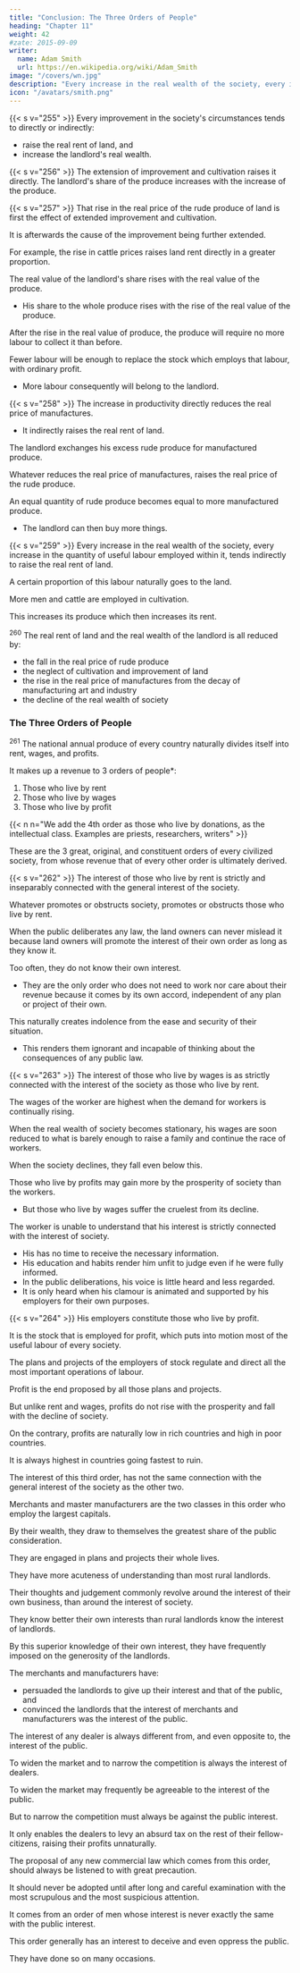 ```yaml
---
title: "Conclusion: The Three Orders of People"
heading: "Chapter 11"
weight: 42
#zate: 2015-09-09
writer:
  name: Adam Smith
  url: https://en.wikipedia.org/wiki/Adam_Smith
image: "/covers/wn.jpg"
description: "Every increase in the real wealth of the society, every increase in the quantity of useful labour employed within it, tends indirectly to raise the real rent of land"
icon: "/avatars/smith.png"
---
```




{{< s v="255" >}} Every improvement in the society's circumstances tends to directly or indirectly:
- raise the real rent of land, and
- increase the landlord's real wealth.


{{< s v="256" >}} The extension of improvement and cultivation raises it directly. The landlord's share of the produce increases with the increase of the produce.

{{< s v="257" >}} That rise in the real price of the rude produce of land is first the effect of extended improvement and cultivation.

It is afterwards the cause of the improvement being further extended.

For example, the rise in cattle prices raises land rent directly in a greater proportion.

The real value of the landlord's share rises with the real value of the produce.
- His share to the whole produce rises with the rise of the real value of the produce.

After the rise in the real value of produce, the produce will require no more labour to collect it than before.

Fewer labour will be enough to replace the stock which employs that labour, with ordinary profit.
- More labour consequently will belong to the landlord.


{{< s v="258" >}} The increase in productivity directly reduces the real price of manufactures.
- It indirectly raises the real rent of land.

The landlord exchanges his excess rude produce for manufactured produce.

Whatever reduces the real price of manufactures, raises the real price of the rude produce.

An equal quantity of rude produce becomes equal to more manufactured produce.
- The landlord can then buy more things.


{{< s v="259" >}} Every increase in the real wealth of the society, every increase in the quantity of useful labour employed within it, tends indirectly to raise the real rent of land.

A certain proportion of this labour naturally goes to the land.

More men and cattle are employed in cultivation.

This increases its produce which then increases its rent.

<sup>260</sup> The real rent of land and the real wealth of the landlord is all reduced by:
- the fall in the real price of rude produce
- the neglect of cultivation and improvement of land
- the rise in the real price of manufactures from the decay of manufacturing art and industry
- the decline of the real wealth of society


### The Three Orders of People

<sup>261</sup> The national annual produce of every country naturally divides itself into rent, wages, and profits.

It makes up a revenue to 3 orders of people*:

1. Those who live by rent
2. Those who live by wages
3. Those who live by profit

{{< n n="We add the 4th order as those who live by donations, as the intellectual class. Examples are priests, researchers, writers" >}}


These are the 3 great, original, and constituent orders of every civilized society, from whose revenue that of every other order is ultimately derived.


{{< s v="262" >}} The interest of those who live by rent is strictly and inseparably connected with the general interest of the society.

Whatever promotes or obstructs society, promotes or obstructs those who live by rent.

When the public deliberates any law, the land owners can never mislead it because land owners will promote the interest of their own order as long as they know it.

Too often, they do not know their own interest.
- They are the only order who does not need to work nor care about their revenue because it comes by its own accord, independent of any plan or project of their own.

This naturally creates indolence from the ease and security of their situation.
- This renders them ignorant and incapable of thinking about the consequences of any public law.


{{< s v="263" >}} The interest of those who live by wages is as strictly connected with the interest of the society as those who live by rent.

The wages of the worker are highest when the demand for workers is continually rising.

When the real wealth of society becomes stationary, his wages are soon reduced to what is barely enough to raise a family and continue the race of workers.

When the society declines, they fall even below this.

Those who live by profits may gain more by the prosperity of society than the workers.
- But those who live by wages suffer the cruelest from its decline.

The worker is unable to understand that his interest is strictly connected with the interest of society.
- His has no time to receive the necessary information.
- His education and habits render him unfit to judge even if he were fully informed.
- In the public deliberations, his voice is little heard and less regarded.
- It is only heard when his clamour is animated and supported by his employers for their own purposes.


{{< s v="264" >}} His employers constitute those who live by profit.

It is the stock that is employed for profit, which puts into motion most of the useful labour of every society.

The plans and projects of the employers of stock regulate and direct all the most important operations of labour.

Profit is the end proposed by all those plans and projects.

But unlike rent and wages, profits do not rise with the prosperity and fall with the decline of society.

On the contrary, profits are naturally low in rich countries and high in poor countries.

It is always highest in countries going fastest to ruin.

The interest of this third order, has not the same connection with the general interest of the society as the other two.

Merchants and master manufacturers are the two classes in this order who employ the largest capitals.

By their wealth, they draw to themselves the greatest share of the public consideration.

They are engaged in plans and projects their whole lives.

They have more acuteness of understanding than most rural landlords.

Their thoughts and judgement commonly revolve around the interest of their own business, than around the interest of society.

They know better their own interests than rural landlords know the interest of landlords.

By this superior knowledge of their own interest, they have frequently imposed on the generosity of the landlords.

The merchants and manufacturers have:
- persuaded the landlords to give up their interest and that of the public, and
- convinced the landlords that the interest of merchants and manufacturers was the interest of the public.

The interest of any dealer is always different from, and even opposite to, the interest of the public.

To widen the market and to narrow the competition is always the interest of dealers.

To widen the market may frequently be agreeable to the interest of the public.

But to narrow the competition must always be against the public interest.

It only enables the dealers to levy an absurd tax on the rest of their fellow-citizens, raising their profits unnaturally.

The proposal of any new commercial law which comes from this order, should always be listened to with great precaution.

It should never be adopted until after long and careful examination with the most scrupulous and the most suspicious attention.

It comes from an order of men whose interest is never exactly the same with the public interest.

This order generally has an interest to deceive and even oppress the public.

They have done so on many occasions.
